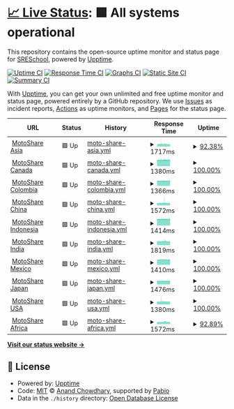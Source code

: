 # [📈 Live Status](https://SRESchool.github.io/All-Motoshare-Websites-Uptime-Monitor): <!--live status--> **🟩 All systems operational**

This repository contains the open-source uptime monitor and status page for [SRESchool](https://SRESchool.github.io/All-Motoshare-Websites-Uptime-Monitor), powered by [Upptime](https://github.com/upptime/upptime).

[![Uptime CI](https://github.com/SRESchool/All-Motoshare-Websites-Uptime-Monitor/workflows/Uptime%20CI/badge.svg)](https://github.com/SRESchool/All-Motoshare-Websites-Uptime-Monitor/actions?query=workflow%3A%22Uptime+CI%22)
[![Response Time CI](https://github.com/SRESchool/All-Motoshare-Websites-Uptime-Monitor/workflows/Response%20Time%20CI/badge.svg)](https://github.com/SRESchool/All-Motoshare-Websites-Uptime-Monitor/actions?query=workflow%3A%22Response+Time+CI%22)
[![Graphs CI](https://github.com/SRESchool/All-Motoshare-Websites-Uptime-Monitor/workflows/Graphs%20CI/badge.svg)](https://github.com/SRESchool/All-Motoshare-Websites-Uptime-Monitor/actions?query=workflow%3A%22Graphs+CI%22)
[![Static Site CI](https://github.com/SRESchool/All-Motoshare-Websites-Uptime-Monitor/workflows/Static%20Site%20CI/badge.svg)](https://github.com/SRESchool/All-Motoshare-Websites-Uptime-Monitor/actions?query=workflow%3A%22Static+Site+CI%22)
[![Summary CI](https://github.com/SRESchool/All-Motoshare-Websites-Uptime-Monitor/workflows/Summary%20CI/badge.svg)](https://github.com/SRESchool/All-Motoshare-Websites-Uptime-Monitor/actions?query=workflow%3A%22Summary+CI%22)

With [Upptime](https://upptime.js.org), you can get your own unlimited and free uptime monitor and status page, powered entirely by a GitHub repository. We use [Issues](https://github.com/SRESchool/All-Motoshare-Websites-Uptime-Monitor/issues) as incident reports, [Actions](https://github.com/SRESchool/All-Motoshare-Websites-Uptime-Monitor/actions) as uptime monitors, and [Pages](https://SRESchool.github.io/All-Motoshare-Websites-Uptime-Monitor) for the status page.

<!--start: status pages-->
<!-- This summary is generated by Upptime (https://github.com/upptime/upptime) -->
<!-- Do not edit this manually, your changes will be overwritten -->
<!-- prettier-ignore -->
| URL | Status | History | Response Time | Uptime |
| --- | ------ | ------- | ------------- | ------ |
| <img alt="" src="https://icons.duckduckgo.com/ip3/motoshare.asia.ico" height="13"> [MotoShare Asia](https://motoshare.asia) | 🟩 Up | [moto-share-asia.yml](https://github.com/SRESchool/All-Motoshare-Websites-Uptime-Monitor/commits/HEAD/history/moto-share-asia.yml) | <details><summary><img alt="Response time graph" src="./graphs/moto-share-asia/response-time-week.png" height="20"> 1717ms</summary><br><a href="https://SRESchool.github.io/All-Motoshare-Websites-Uptime-Monitor/history/moto-share-asia"><img alt="Response time 1731" src="https://img.shields.io/endpoint?url=https%3A%2F%2Fraw.githubusercontent.com%2FSRESchool%2FAll-Motoshare-Websites-Uptime-Monitor%2FHEAD%2Fapi%2Fmoto-share-asia%2Fresponse-time.json"></a><br><a href="https://SRESchool.github.io/All-Motoshare-Websites-Uptime-Monitor/history/moto-share-asia"><img alt="24-hour response time 1609" src="https://img.shields.io/endpoint?url=https%3A%2F%2Fraw.githubusercontent.com%2FSRESchool%2FAll-Motoshare-Websites-Uptime-Monitor%2FHEAD%2Fapi%2Fmoto-share-asia%2Fresponse-time-day.json"></a><br><a href="https://SRESchool.github.io/All-Motoshare-Websites-Uptime-Monitor/history/moto-share-asia"><img alt="7-day response time 1717" src="https://img.shields.io/endpoint?url=https%3A%2F%2Fraw.githubusercontent.com%2FSRESchool%2FAll-Motoshare-Websites-Uptime-Monitor%2FHEAD%2Fapi%2Fmoto-share-asia%2Fresponse-time-week.json"></a><br><a href="https://SRESchool.github.io/All-Motoshare-Websites-Uptime-Monitor/history/moto-share-asia"><img alt="30-day response time 1731" src="https://img.shields.io/endpoint?url=https%3A%2F%2Fraw.githubusercontent.com%2FSRESchool%2FAll-Motoshare-Websites-Uptime-Monitor%2FHEAD%2Fapi%2Fmoto-share-asia%2Fresponse-time-month.json"></a><br><a href="https://SRESchool.github.io/All-Motoshare-Websites-Uptime-Monitor/history/moto-share-asia"><img alt="1-year response time 1731" src="https://img.shields.io/endpoint?url=https%3A%2F%2Fraw.githubusercontent.com%2FSRESchool%2FAll-Motoshare-Websites-Uptime-Monitor%2FHEAD%2Fapi%2Fmoto-share-asia%2Fresponse-time-year.json"></a></details> | <details><summary><a href="https://SRESchool.github.io/All-Motoshare-Websites-Uptime-Monitor/history/moto-share-asia">92.38%</a></summary><a href="https://SRESchool.github.io/All-Motoshare-Websites-Uptime-Monitor/history/moto-share-asia"><img alt="All-time uptime 86.84%" src="https://img.shields.io/endpoint?url=https%3A%2F%2Fraw.githubusercontent.com%2FSRESchool%2FAll-Motoshare-Websites-Uptime-Monitor%2FHEAD%2Fapi%2Fmoto-share-asia%2Fuptime.json"></a><br><a href="https://SRESchool.github.io/All-Motoshare-Websites-Uptime-Monitor/history/moto-share-asia"><img alt="24-hour uptime 100.00%" src="https://img.shields.io/endpoint?url=https%3A%2F%2Fraw.githubusercontent.com%2FSRESchool%2FAll-Motoshare-Websites-Uptime-Monitor%2FHEAD%2Fapi%2Fmoto-share-asia%2Fuptime-day.json"></a><br><a href="https://SRESchool.github.io/All-Motoshare-Websites-Uptime-Monitor/history/moto-share-asia"><img alt="7-day uptime 92.38%" src="https://img.shields.io/endpoint?url=https%3A%2F%2Fraw.githubusercontent.com%2FSRESchool%2FAll-Motoshare-Websites-Uptime-Monitor%2FHEAD%2Fapi%2Fmoto-share-asia%2Fuptime-week.json"></a><br><a href="https://SRESchool.github.io/All-Motoshare-Websites-Uptime-Monitor/history/moto-share-asia"><img alt="30-day uptime 86.84%" src="https://img.shields.io/endpoint?url=https%3A%2F%2Fraw.githubusercontent.com%2FSRESchool%2FAll-Motoshare-Websites-Uptime-Monitor%2FHEAD%2Fapi%2Fmoto-share-asia%2Fuptime-month.json"></a><br><a href="https://SRESchool.github.io/All-Motoshare-Websites-Uptime-Monitor/history/moto-share-asia"><img alt="1-year uptime 86.84%" src="https://img.shields.io/endpoint?url=https%3A%2F%2Fraw.githubusercontent.com%2FSRESchool%2FAll-Motoshare-Websites-Uptime-Monitor%2FHEAD%2Fapi%2Fmoto-share-asia%2Fuptime-year.json"></a></details>
| <img alt="" src="https://icons.duckduckgo.com/ip3/motoshare.ca.ico" height="13"> [MotoShare Canada](https://motoshare.ca) | 🟩 Up | [moto-share-canada.yml](https://github.com/SRESchool/All-Motoshare-Websites-Uptime-Monitor/commits/HEAD/history/moto-share-canada.yml) | <details><summary><img alt="Response time graph" src="./graphs/moto-share-canada/response-time-week.png" height="20"> 1380ms</summary><br><a href="https://SRESchool.github.io/All-Motoshare-Websites-Uptime-Monitor/history/moto-share-canada"><img alt="Response time 1374" src="https://img.shields.io/endpoint?url=https%3A%2F%2Fraw.githubusercontent.com%2FSRESchool%2FAll-Motoshare-Websites-Uptime-Monitor%2FHEAD%2Fapi%2Fmoto-share-canada%2Fresponse-time.json"></a><br><a href="https://SRESchool.github.io/All-Motoshare-Websites-Uptime-Monitor/history/moto-share-canada"><img alt="24-hour response time 1385" src="https://img.shields.io/endpoint?url=https%3A%2F%2Fraw.githubusercontent.com%2FSRESchool%2FAll-Motoshare-Websites-Uptime-Monitor%2FHEAD%2Fapi%2Fmoto-share-canada%2Fresponse-time-day.json"></a><br><a href="https://SRESchool.github.io/All-Motoshare-Websites-Uptime-Monitor/history/moto-share-canada"><img alt="7-day response time 1380" src="https://img.shields.io/endpoint?url=https%3A%2F%2Fraw.githubusercontent.com%2FSRESchool%2FAll-Motoshare-Websites-Uptime-Monitor%2FHEAD%2Fapi%2Fmoto-share-canada%2Fresponse-time-week.json"></a><br><a href="https://SRESchool.github.io/All-Motoshare-Websites-Uptime-Monitor/history/moto-share-canada"><img alt="30-day response time 1374" src="https://img.shields.io/endpoint?url=https%3A%2F%2Fraw.githubusercontent.com%2FSRESchool%2FAll-Motoshare-Websites-Uptime-Monitor%2FHEAD%2Fapi%2Fmoto-share-canada%2Fresponse-time-month.json"></a><br><a href="https://SRESchool.github.io/All-Motoshare-Websites-Uptime-Monitor/history/moto-share-canada"><img alt="1-year response time 1374" src="https://img.shields.io/endpoint?url=https%3A%2F%2Fraw.githubusercontent.com%2FSRESchool%2FAll-Motoshare-Websites-Uptime-Monitor%2FHEAD%2Fapi%2Fmoto-share-canada%2Fresponse-time-year.json"></a></details> | <details><summary><a href="https://SRESchool.github.io/All-Motoshare-Websites-Uptime-Monitor/history/moto-share-canada">100.00%</a></summary><a href="https://SRESchool.github.io/All-Motoshare-Websites-Uptime-Monitor/history/moto-share-canada"><img alt="All-time uptime 100.00%" src="https://img.shields.io/endpoint?url=https%3A%2F%2Fraw.githubusercontent.com%2FSRESchool%2FAll-Motoshare-Websites-Uptime-Monitor%2FHEAD%2Fapi%2Fmoto-share-canada%2Fuptime.json"></a><br><a href="https://SRESchool.github.io/All-Motoshare-Websites-Uptime-Monitor/history/moto-share-canada"><img alt="24-hour uptime 100.00%" src="https://img.shields.io/endpoint?url=https%3A%2F%2Fraw.githubusercontent.com%2FSRESchool%2FAll-Motoshare-Websites-Uptime-Monitor%2FHEAD%2Fapi%2Fmoto-share-canada%2Fuptime-day.json"></a><br><a href="https://SRESchool.github.io/All-Motoshare-Websites-Uptime-Monitor/history/moto-share-canada"><img alt="7-day uptime 100.00%" src="https://img.shields.io/endpoint?url=https%3A%2F%2Fraw.githubusercontent.com%2FSRESchool%2FAll-Motoshare-Websites-Uptime-Monitor%2FHEAD%2Fapi%2Fmoto-share-canada%2Fuptime-week.json"></a><br><a href="https://SRESchool.github.io/All-Motoshare-Websites-Uptime-Monitor/history/moto-share-canada"><img alt="30-day uptime 100.00%" src="https://img.shields.io/endpoint?url=https%3A%2F%2Fraw.githubusercontent.com%2FSRESchool%2FAll-Motoshare-Websites-Uptime-Monitor%2FHEAD%2Fapi%2Fmoto-share-canada%2Fuptime-month.json"></a><br><a href="https://SRESchool.github.io/All-Motoshare-Websites-Uptime-Monitor/history/moto-share-canada"><img alt="1-year uptime 100.00%" src="https://img.shields.io/endpoint?url=https%3A%2F%2Fraw.githubusercontent.com%2FSRESchool%2FAll-Motoshare-Websites-Uptime-Monitor%2FHEAD%2Fapi%2Fmoto-share-canada%2Fuptime-year.json"></a></details>
| <img alt="" src="https://icons.duckduckgo.com/ip3/motoshare.co.ico" height="13"> [MotoShare Colombia](https://motoshare.co) | 🟩 Up | [moto-share-colombia.yml](https://github.com/SRESchool/All-Motoshare-Websites-Uptime-Monitor/commits/HEAD/history/moto-share-colombia.yml) | <details><summary><img alt="Response time graph" src="./graphs/moto-share-colombia/response-time-week.png" height="20"> 1366ms</summary><br><a href="https://SRESchool.github.io/All-Motoshare-Websites-Uptime-Monitor/history/moto-share-colombia"><img alt="Response time 1374" src="https://img.shields.io/endpoint?url=https%3A%2F%2Fraw.githubusercontent.com%2FSRESchool%2FAll-Motoshare-Websites-Uptime-Monitor%2FHEAD%2Fapi%2Fmoto-share-colombia%2Fresponse-time.json"></a><br><a href="https://SRESchool.github.io/All-Motoshare-Websites-Uptime-Monitor/history/moto-share-colombia"><img alt="24-hour response time 1372" src="https://img.shields.io/endpoint?url=https%3A%2F%2Fraw.githubusercontent.com%2FSRESchool%2FAll-Motoshare-Websites-Uptime-Monitor%2FHEAD%2Fapi%2Fmoto-share-colombia%2Fresponse-time-day.json"></a><br><a href="https://SRESchool.github.io/All-Motoshare-Websites-Uptime-Monitor/history/moto-share-colombia"><img alt="7-day response time 1366" src="https://img.shields.io/endpoint?url=https%3A%2F%2Fraw.githubusercontent.com%2FSRESchool%2FAll-Motoshare-Websites-Uptime-Monitor%2FHEAD%2Fapi%2Fmoto-share-colombia%2Fresponse-time-week.json"></a><br><a href="https://SRESchool.github.io/All-Motoshare-Websites-Uptime-Monitor/history/moto-share-colombia"><img alt="30-day response time 1374" src="https://img.shields.io/endpoint?url=https%3A%2F%2Fraw.githubusercontent.com%2FSRESchool%2FAll-Motoshare-Websites-Uptime-Monitor%2FHEAD%2Fapi%2Fmoto-share-colombia%2Fresponse-time-month.json"></a><br><a href="https://SRESchool.github.io/All-Motoshare-Websites-Uptime-Monitor/history/moto-share-colombia"><img alt="1-year response time 1374" src="https://img.shields.io/endpoint?url=https%3A%2F%2Fraw.githubusercontent.com%2FSRESchool%2FAll-Motoshare-Websites-Uptime-Monitor%2FHEAD%2Fapi%2Fmoto-share-colombia%2Fresponse-time-year.json"></a></details> | <details><summary><a href="https://SRESchool.github.io/All-Motoshare-Websites-Uptime-Monitor/history/moto-share-colombia">100.00%</a></summary><a href="https://SRESchool.github.io/All-Motoshare-Websites-Uptime-Monitor/history/moto-share-colombia"><img alt="All-time uptime 100.00%" src="https://img.shields.io/endpoint?url=https%3A%2F%2Fraw.githubusercontent.com%2FSRESchool%2FAll-Motoshare-Websites-Uptime-Monitor%2FHEAD%2Fapi%2Fmoto-share-colombia%2Fuptime.json"></a><br><a href="https://SRESchool.github.io/All-Motoshare-Websites-Uptime-Monitor/history/moto-share-colombia"><img alt="24-hour uptime 100.00%" src="https://img.shields.io/endpoint?url=https%3A%2F%2Fraw.githubusercontent.com%2FSRESchool%2FAll-Motoshare-Websites-Uptime-Monitor%2FHEAD%2Fapi%2Fmoto-share-colombia%2Fuptime-day.json"></a><br><a href="https://SRESchool.github.io/All-Motoshare-Websites-Uptime-Monitor/history/moto-share-colombia"><img alt="7-day uptime 100.00%" src="https://img.shields.io/endpoint?url=https%3A%2F%2Fraw.githubusercontent.com%2FSRESchool%2FAll-Motoshare-Websites-Uptime-Monitor%2FHEAD%2Fapi%2Fmoto-share-colombia%2Fuptime-week.json"></a><br><a href="https://SRESchool.github.io/All-Motoshare-Websites-Uptime-Monitor/history/moto-share-colombia"><img alt="30-day uptime 100.00%" src="https://img.shields.io/endpoint?url=https%3A%2F%2Fraw.githubusercontent.com%2FSRESchool%2FAll-Motoshare-Websites-Uptime-Monitor%2FHEAD%2Fapi%2Fmoto-share-colombia%2Fuptime-month.json"></a><br><a href="https://SRESchool.github.io/All-Motoshare-Websites-Uptime-Monitor/history/moto-share-colombia"><img alt="1-year uptime 100.00%" src="https://img.shields.io/endpoint?url=https%3A%2F%2Fraw.githubusercontent.com%2FSRESchool%2FAll-Motoshare-Websites-Uptime-Monitor%2FHEAD%2Fapi%2Fmoto-share-colombia%2Fuptime-year.json"></a></details>
| <img alt="" src="https://icons.duckduckgo.com/ip3/motoshare.com.cn.ico" height="13"> [MotoShare China](https://motoshare.com.cn) | 🟩 Up | [moto-share-china.yml](https://github.com/SRESchool/All-Motoshare-Websites-Uptime-Monitor/commits/HEAD/history/moto-share-china.yml) | <details><summary><img alt="Response time graph" src="./graphs/moto-share-china/response-time-week.png" height="20"> 1572ms</summary><br><a href="https://SRESchool.github.io/All-Motoshare-Websites-Uptime-Monitor/history/moto-share-china"><img alt="Response time 1567" src="https://img.shields.io/endpoint?url=https%3A%2F%2Fraw.githubusercontent.com%2FSRESchool%2FAll-Motoshare-Websites-Uptime-Monitor%2FHEAD%2Fapi%2Fmoto-share-china%2Fresponse-time.json"></a><br><a href="https://SRESchool.github.io/All-Motoshare-Websites-Uptime-Monitor/history/moto-share-china"><img alt="24-hour response time 1553" src="https://img.shields.io/endpoint?url=https%3A%2F%2Fraw.githubusercontent.com%2FSRESchool%2FAll-Motoshare-Websites-Uptime-Monitor%2FHEAD%2Fapi%2Fmoto-share-china%2Fresponse-time-day.json"></a><br><a href="https://SRESchool.github.io/All-Motoshare-Websites-Uptime-Monitor/history/moto-share-china"><img alt="7-day response time 1572" src="https://img.shields.io/endpoint?url=https%3A%2F%2Fraw.githubusercontent.com%2FSRESchool%2FAll-Motoshare-Websites-Uptime-Monitor%2FHEAD%2Fapi%2Fmoto-share-china%2Fresponse-time-week.json"></a><br><a href="https://SRESchool.github.io/All-Motoshare-Websites-Uptime-Monitor/history/moto-share-china"><img alt="30-day response time 1567" src="https://img.shields.io/endpoint?url=https%3A%2F%2Fraw.githubusercontent.com%2FSRESchool%2FAll-Motoshare-Websites-Uptime-Monitor%2FHEAD%2Fapi%2Fmoto-share-china%2Fresponse-time-month.json"></a><br><a href="https://SRESchool.github.io/All-Motoshare-Websites-Uptime-Monitor/history/moto-share-china"><img alt="1-year response time 1567" src="https://img.shields.io/endpoint?url=https%3A%2F%2Fraw.githubusercontent.com%2FSRESchool%2FAll-Motoshare-Websites-Uptime-Monitor%2FHEAD%2Fapi%2Fmoto-share-china%2Fresponse-time-year.json"></a></details> | <details><summary><a href="https://SRESchool.github.io/All-Motoshare-Websites-Uptime-Monitor/history/moto-share-china">100.00%</a></summary><a href="https://SRESchool.github.io/All-Motoshare-Websites-Uptime-Monitor/history/moto-share-china"><img alt="All-time uptime 62.62%" src="https://img.shields.io/endpoint?url=https%3A%2F%2Fraw.githubusercontent.com%2FSRESchool%2FAll-Motoshare-Websites-Uptime-Monitor%2FHEAD%2Fapi%2Fmoto-share-china%2Fuptime.json"></a><br><a href="https://SRESchool.github.io/All-Motoshare-Websites-Uptime-Monitor/history/moto-share-china"><img alt="24-hour uptime 100.00%" src="https://img.shields.io/endpoint?url=https%3A%2F%2Fraw.githubusercontent.com%2FSRESchool%2FAll-Motoshare-Websites-Uptime-Monitor%2FHEAD%2Fapi%2Fmoto-share-china%2Fuptime-day.json"></a><br><a href="https://SRESchool.github.io/All-Motoshare-Websites-Uptime-Monitor/history/moto-share-china"><img alt="7-day uptime 100.00%" src="https://img.shields.io/endpoint?url=https%3A%2F%2Fraw.githubusercontent.com%2FSRESchool%2FAll-Motoshare-Websites-Uptime-Monitor%2FHEAD%2Fapi%2Fmoto-share-china%2Fuptime-week.json"></a><br><a href="https://SRESchool.github.io/All-Motoshare-Websites-Uptime-Monitor/history/moto-share-china"><img alt="30-day uptime 62.62%" src="https://img.shields.io/endpoint?url=https%3A%2F%2Fraw.githubusercontent.com%2FSRESchool%2FAll-Motoshare-Websites-Uptime-Monitor%2FHEAD%2Fapi%2Fmoto-share-china%2Fuptime-month.json"></a><br><a href="https://SRESchool.github.io/All-Motoshare-Websites-Uptime-Monitor/history/moto-share-china"><img alt="1-year uptime 62.62%" src="https://img.shields.io/endpoint?url=https%3A%2F%2Fraw.githubusercontent.com%2FSRESchool%2FAll-Motoshare-Websites-Uptime-Monitor%2FHEAD%2Fapi%2Fmoto-share-china%2Fuptime-year.json"></a></details>
| <img alt="" src="https://icons.duckduckgo.com/ip3/motoshare.id.ico" height="13"> [MotoShare Indonesia](https://motoshare.id) | 🟩 Up | [moto-share-indonesia.yml](https://github.com/SRESchool/All-Motoshare-Websites-Uptime-Monitor/commits/HEAD/history/moto-share-indonesia.yml) | <details><summary><img alt="Response time graph" src="./graphs/moto-share-indonesia/response-time-week.png" height="20"> 1414ms</summary><br><a href="https://SRESchool.github.io/All-Motoshare-Websites-Uptime-Monitor/history/moto-share-indonesia"><img alt="Response time 1416" src="https://img.shields.io/endpoint?url=https%3A%2F%2Fraw.githubusercontent.com%2FSRESchool%2FAll-Motoshare-Websites-Uptime-Monitor%2FHEAD%2Fapi%2Fmoto-share-indonesia%2Fresponse-time.json"></a><br><a href="https://SRESchool.github.io/All-Motoshare-Websites-Uptime-Monitor/history/moto-share-indonesia"><img alt="24-hour response time 1408" src="https://img.shields.io/endpoint?url=https%3A%2F%2Fraw.githubusercontent.com%2FSRESchool%2FAll-Motoshare-Websites-Uptime-Monitor%2FHEAD%2Fapi%2Fmoto-share-indonesia%2Fresponse-time-day.json"></a><br><a href="https://SRESchool.github.io/All-Motoshare-Websites-Uptime-Monitor/history/moto-share-indonesia"><img alt="7-day response time 1414" src="https://img.shields.io/endpoint?url=https%3A%2F%2Fraw.githubusercontent.com%2FSRESchool%2FAll-Motoshare-Websites-Uptime-Monitor%2FHEAD%2Fapi%2Fmoto-share-indonesia%2Fresponse-time-week.json"></a><br><a href="https://SRESchool.github.io/All-Motoshare-Websites-Uptime-Monitor/history/moto-share-indonesia"><img alt="30-day response time 1416" src="https://img.shields.io/endpoint?url=https%3A%2F%2Fraw.githubusercontent.com%2FSRESchool%2FAll-Motoshare-Websites-Uptime-Monitor%2FHEAD%2Fapi%2Fmoto-share-indonesia%2Fresponse-time-month.json"></a><br><a href="https://SRESchool.github.io/All-Motoshare-Websites-Uptime-Monitor/history/moto-share-indonesia"><img alt="1-year response time 1416" src="https://img.shields.io/endpoint?url=https%3A%2F%2Fraw.githubusercontent.com%2FSRESchool%2FAll-Motoshare-Websites-Uptime-Monitor%2FHEAD%2Fapi%2Fmoto-share-indonesia%2Fresponse-time-year.json"></a></details> | <details><summary><a href="https://SRESchool.github.io/All-Motoshare-Websites-Uptime-Monitor/history/moto-share-indonesia">100.00%</a></summary><a href="https://SRESchool.github.io/All-Motoshare-Websites-Uptime-Monitor/history/moto-share-indonesia"><img alt="All-time uptime 62.62%" src="https://img.shields.io/endpoint?url=https%3A%2F%2Fraw.githubusercontent.com%2FSRESchool%2FAll-Motoshare-Websites-Uptime-Monitor%2FHEAD%2Fapi%2Fmoto-share-indonesia%2Fuptime.json"></a><br><a href="https://SRESchool.github.io/All-Motoshare-Websites-Uptime-Monitor/history/moto-share-indonesia"><img alt="24-hour uptime 100.00%" src="https://img.shields.io/endpoint?url=https%3A%2F%2Fraw.githubusercontent.com%2FSRESchool%2FAll-Motoshare-Websites-Uptime-Monitor%2FHEAD%2Fapi%2Fmoto-share-indonesia%2Fuptime-day.json"></a><br><a href="https://SRESchool.github.io/All-Motoshare-Websites-Uptime-Monitor/history/moto-share-indonesia"><img alt="7-day uptime 100.00%" src="https://img.shields.io/endpoint?url=https%3A%2F%2Fraw.githubusercontent.com%2FSRESchool%2FAll-Motoshare-Websites-Uptime-Monitor%2FHEAD%2Fapi%2Fmoto-share-indonesia%2Fuptime-week.json"></a><br><a href="https://SRESchool.github.io/All-Motoshare-Websites-Uptime-Monitor/history/moto-share-indonesia"><img alt="30-day uptime 62.62%" src="https://img.shields.io/endpoint?url=https%3A%2F%2Fraw.githubusercontent.com%2FSRESchool%2FAll-Motoshare-Websites-Uptime-Monitor%2FHEAD%2Fapi%2Fmoto-share-indonesia%2Fuptime-month.json"></a><br><a href="https://SRESchool.github.io/All-Motoshare-Websites-Uptime-Monitor/history/moto-share-indonesia"><img alt="1-year uptime 62.62%" src="https://img.shields.io/endpoint?url=https%3A%2F%2Fraw.githubusercontent.com%2FSRESchool%2FAll-Motoshare-Websites-Uptime-Monitor%2FHEAD%2Fapi%2Fmoto-share-indonesia%2Fuptime-year.json"></a></details>
| <img alt="" src="https://icons.duckduckgo.com/ip3/motoshare.in.ico" height="13"> [MotoShare India](https://motoshare.in) | 🟩 Up | [moto-share-india.yml](https://github.com/SRESchool/All-Motoshare-Websites-Uptime-Monitor/commits/HEAD/history/moto-share-india.yml) | <details><summary><img alt="Response time graph" src="./graphs/moto-share-india/response-time-week.png" height="20"> 1819ms</summary><br><a href="https://SRESchool.github.io/All-Motoshare-Websites-Uptime-Monitor/history/moto-share-india"><img alt="Response time 1816" src="https://img.shields.io/endpoint?url=https%3A%2F%2Fraw.githubusercontent.com%2FSRESchool%2FAll-Motoshare-Websites-Uptime-Monitor%2FHEAD%2Fapi%2Fmoto-share-india%2Fresponse-time.json"></a><br><a href="https://SRESchool.github.io/All-Motoshare-Websites-Uptime-Monitor/history/moto-share-india"><img alt="24-hour response time 1781" src="https://img.shields.io/endpoint?url=https%3A%2F%2Fraw.githubusercontent.com%2FSRESchool%2FAll-Motoshare-Websites-Uptime-Monitor%2FHEAD%2Fapi%2Fmoto-share-india%2Fresponse-time-day.json"></a><br><a href="https://SRESchool.github.io/All-Motoshare-Websites-Uptime-Monitor/history/moto-share-india"><img alt="7-day response time 1819" src="https://img.shields.io/endpoint?url=https%3A%2F%2Fraw.githubusercontent.com%2FSRESchool%2FAll-Motoshare-Websites-Uptime-Monitor%2FHEAD%2Fapi%2Fmoto-share-india%2Fresponse-time-week.json"></a><br><a href="https://SRESchool.github.io/All-Motoshare-Websites-Uptime-Monitor/history/moto-share-india"><img alt="30-day response time 1816" src="https://img.shields.io/endpoint?url=https%3A%2F%2Fraw.githubusercontent.com%2FSRESchool%2FAll-Motoshare-Websites-Uptime-Monitor%2FHEAD%2Fapi%2Fmoto-share-india%2Fresponse-time-month.json"></a><br><a href="https://SRESchool.github.io/All-Motoshare-Websites-Uptime-Monitor/history/moto-share-india"><img alt="1-year response time 1816" src="https://img.shields.io/endpoint?url=https%3A%2F%2Fraw.githubusercontent.com%2FSRESchool%2FAll-Motoshare-Websites-Uptime-Monitor%2FHEAD%2Fapi%2Fmoto-share-india%2Fresponse-time-year.json"></a></details> | <details><summary><a href="https://SRESchool.github.io/All-Motoshare-Websites-Uptime-Monitor/history/moto-share-india">100.00%</a></summary><a href="https://SRESchool.github.io/All-Motoshare-Websites-Uptime-Monitor/history/moto-share-india"><img alt="All-time uptime 99.79%" src="https://img.shields.io/endpoint?url=https%3A%2F%2Fraw.githubusercontent.com%2FSRESchool%2FAll-Motoshare-Websites-Uptime-Monitor%2FHEAD%2Fapi%2Fmoto-share-india%2Fuptime.json"></a><br><a href="https://SRESchool.github.io/All-Motoshare-Websites-Uptime-Monitor/history/moto-share-india"><img alt="24-hour uptime 100.00%" src="https://img.shields.io/endpoint?url=https%3A%2F%2Fraw.githubusercontent.com%2FSRESchool%2FAll-Motoshare-Websites-Uptime-Monitor%2FHEAD%2Fapi%2Fmoto-share-india%2Fuptime-day.json"></a><br><a href="https://SRESchool.github.io/All-Motoshare-Websites-Uptime-Monitor/history/moto-share-india"><img alt="7-day uptime 100.00%" src="https://img.shields.io/endpoint?url=https%3A%2F%2Fraw.githubusercontent.com%2FSRESchool%2FAll-Motoshare-Websites-Uptime-Monitor%2FHEAD%2Fapi%2Fmoto-share-india%2Fuptime-week.json"></a><br><a href="https://SRESchool.github.io/All-Motoshare-Websites-Uptime-Monitor/history/moto-share-india"><img alt="30-day uptime 99.79%" src="https://img.shields.io/endpoint?url=https%3A%2F%2Fraw.githubusercontent.com%2FSRESchool%2FAll-Motoshare-Websites-Uptime-Monitor%2FHEAD%2Fapi%2Fmoto-share-india%2Fuptime-month.json"></a><br><a href="https://SRESchool.github.io/All-Motoshare-Websites-Uptime-Monitor/history/moto-share-india"><img alt="1-year uptime 99.79%" src="https://img.shields.io/endpoint?url=https%3A%2F%2Fraw.githubusercontent.com%2FSRESchool%2FAll-Motoshare-Websites-Uptime-Monitor%2FHEAD%2Fapi%2Fmoto-share-india%2Fuptime-year.json"></a></details>
| <img alt="" src="https://icons.duckduckgo.com/ip3/motoshare.mx.ico" height="13"> [MotoShare Mexico](https://motoshare.mx) | 🟩 Up | [moto-share-mexico.yml](https://github.com/SRESchool/All-Motoshare-Websites-Uptime-Monitor/commits/HEAD/history/moto-share-mexico.yml) | <details><summary><img alt="Response time graph" src="./graphs/moto-share-mexico/response-time-week.png" height="20"> 1410ms</summary><br><a href="https://SRESchool.github.io/All-Motoshare-Websites-Uptime-Monitor/history/moto-share-mexico"><img alt="Response time 1399" src="https://img.shields.io/endpoint?url=https%3A%2F%2Fraw.githubusercontent.com%2FSRESchool%2FAll-Motoshare-Websites-Uptime-Monitor%2FHEAD%2Fapi%2Fmoto-share-mexico%2Fresponse-time.json"></a><br><a href="https://SRESchool.github.io/All-Motoshare-Websites-Uptime-Monitor/history/moto-share-mexico"><img alt="24-hour response time 1398" src="https://img.shields.io/endpoint?url=https%3A%2F%2Fraw.githubusercontent.com%2FSRESchool%2FAll-Motoshare-Websites-Uptime-Monitor%2FHEAD%2Fapi%2Fmoto-share-mexico%2Fresponse-time-day.json"></a><br><a href="https://SRESchool.github.io/All-Motoshare-Websites-Uptime-Monitor/history/moto-share-mexico"><img alt="7-day response time 1410" src="https://img.shields.io/endpoint?url=https%3A%2F%2Fraw.githubusercontent.com%2FSRESchool%2FAll-Motoshare-Websites-Uptime-Monitor%2FHEAD%2Fapi%2Fmoto-share-mexico%2Fresponse-time-week.json"></a><br><a href="https://SRESchool.github.io/All-Motoshare-Websites-Uptime-Monitor/history/moto-share-mexico"><img alt="30-day response time 1399" src="https://img.shields.io/endpoint?url=https%3A%2F%2Fraw.githubusercontent.com%2FSRESchool%2FAll-Motoshare-Websites-Uptime-Monitor%2FHEAD%2Fapi%2Fmoto-share-mexico%2Fresponse-time-month.json"></a><br><a href="https://SRESchool.github.io/All-Motoshare-Websites-Uptime-Monitor/history/moto-share-mexico"><img alt="1-year response time 1399" src="https://img.shields.io/endpoint?url=https%3A%2F%2Fraw.githubusercontent.com%2FSRESchool%2FAll-Motoshare-Websites-Uptime-Monitor%2FHEAD%2Fapi%2Fmoto-share-mexico%2Fresponse-time-year.json"></a></details> | <details><summary><a href="https://SRESchool.github.io/All-Motoshare-Websites-Uptime-Monitor/history/moto-share-mexico">100.00%</a></summary><a href="https://SRESchool.github.io/All-Motoshare-Websites-Uptime-Monitor/history/moto-share-mexico"><img alt="All-time uptime 100.00%" src="https://img.shields.io/endpoint?url=https%3A%2F%2Fraw.githubusercontent.com%2FSRESchool%2FAll-Motoshare-Websites-Uptime-Monitor%2FHEAD%2Fapi%2Fmoto-share-mexico%2Fuptime.json"></a><br><a href="https://SRESchool.github.io/All-Motoshare-Websites-Uptime-Monitor/history/moto-share-mexico"><img alt="24-hour uptime 100.00%" src="https://img.shields.io/endpoint?url=https%3A%2F%2Fraw.githubusercontent.com%2FSRESchool%2FAll-Motoshare-Websites-Uptime-Monitor%2FHEAD%2Fapi%2Fmoto-share-mexico%2Fuptime-day.json"></a><br><a href="https://SRESchool.github.io/All-Motoshare-Websites-Uptime-Monitor/history/moto-share-mexico"><img alt="7-day uptime 100.00%" src="https://img.shields.io/endpoint?url=https%3A%2F%2Fraw.githubusercontent.com%2FSRESchool%2FAll-Motoshare-Websites-Uptime-Monitor%2FHEAD%2Fapi%2Fmoto-share-mexico%2Fuptime-week.json"></a><br><a href="https://SRESchool.github.io/All-Motoshare-Websites-Uptime-Monitor/history/moto-share-mexico"><img alt="30-day uptime 100.00%" src="https://img.shields.io/endpoint?url=https%3A%2F%2Fraw.githubusercontent.com%2FSRESchool%2FAll-Motoshare-Websites-Uptime-Monitor%2FHEAD%2Fapi%2Fmoto-share-mexico%2Fuptime-month.json"></a><br><a href="https://SRESchool.github.io/All-Motoshare-Websites-Uptime-Monitor/history/moto-share-mexico"><img alt="1-year uptime 100.00%" src="https://img.shields.io/endpoint?url=https%3A%2F%2Fraw.githubusercontent.com%2FSRESchool%2FAll-Motoshare-Websites-Uptime-Monitor%2FHEAD%2Fapi%2Fmoto-share-mexico%2Fuptime-year.json"></a></details>
| <img alt="" src="https://icons.duckduckgo.com/ip3/motoshare.jp.ico" height="13"> [MotoShare Japan](https://motoshare.jp) | 🟩 Up | [moto-share-japan.yml](https://github.com/SRESchool/All-Motoshare-Websites-Uptime-Monitor/commits/HEAD/history/moto-share-japan.yml) | <details><summary><img alt="Response time graph" src="./graphs/moto-share-japan/response-time-week.png" height="20"> 1476ms</summary><br><a href="https://SRESchool.github.io/All-Motoshare-Websites-Uptime-Monitor/history/moto-share-japan"><img alt="Response time 1478" src="https://img.shields.io/endpoint?url=https%3A%2F%2Fraw.githubusercontent.com%2FSRESchool%2FAll-Motoshare-Websites-Uptime-Monitor%2FHEAD%2Fapi%2Fmoto-share-japan%2Fresponse-time.json"></a><br><a href="https://SRESchool.github.io/All-Motoshare-Websites-Uptime-Monitor/history/moto-share-japan"><img alt="24-hour response time 1477" src="https://img.shields.io/endpoint?url=https%3A%2F%2Fraw.githubusercontent.com%2FSRESchool%2FAll-Motoshare-Websites-Uptime-Monitor%2FHEAD%2Fapi%2Fmoto-share-japan%2Fresponse-time-day.json"></a><br><a href="https://SRESchool.github.io/All-Motoshare-Websites-Uptime-Monitor/history/moto-share-japan"><img alt="7-day response time 1476" src="https://img.shields.io/endpoint?url=https%3A%2F%2Fraw.githubusercontent.com%2FSRESchool%2FAll-Motoshare-Websites-Uptime-Monitor%2FHEAD%2Fapi%2Fmoto-share-japan%2Fresponse-time-week.json"></a><br><a href="https://SRESchool.github.io/All-Motoshare-Websites-Uptime-Monitor/history/moto-share-japan"><img alt="30-day response time 1478" src="https://img.shields.io/endpoint?url=https%3A%2F%2Fraw.githubusercontent.com%2FSRESchool%2FAll-Motoshare-Websites-Uptime-Monitor%2FHEAD%2Fapi%2Fmoto-share-japan%2Fresponse-time-month.json"></a><br><a href="https://SRESchool.github.io/All-Motoshare-Websites-Uptime-Monitor/history/moto-share-japan"><img alt="1-year response time 1478" src="https://img.shields.io/endpoint?url=https%3A%2F%2Fraw.githubusercontent.com%2FSRESchool%2FAll-Motoshare-Websites-Uptime-Monitor%2FHEAD%2Fapi%2Fmoto-share-japan%2Fresponse-time-year.json"></a></details> | <details><summary><a href="https://SRESchool.github.io/All-Motoshare-Websites-Uptime-Monitor/history/moto-share-japan">100.00%</a></summary><a href="https://SRESchool.github.io/All-Motoshare-Websites-Uptime-Monitor/history/moto-share-japan"><img alt="All-time uptime 62.62%" src="https://img.shields.io/endpoint?url=https%3A%2F%2Fraw.githubusercontent.com%2FSRESchool%2FAll-Motoshare-Websites-Uptime-Monitor%2FHEAD%2Fapi%2Fmoto-share-japan%2Fuptime.json"></a><br><a href="https://SRESchool.github.io/All-Motoshare-Websites-Uptime-Monitor/history/moto-share-japan"><img alt="24-hour uptime 100.00%" src="https://img.shields.io/endpoint?url=https%3A%2F%2Fraw.githubusercontent.com%2FSRESchool%2FAll-Motoshare-Websites-Uptime-Monitor%2FHEAD%2Fapi%2Fmoto-share-japan%2Fuptime-day.json"></a><br><a href="https://SRESchool.github.io/All-Motoshare-Websites-Uptime-Monitor/history/moto-share-japan"><img alt="7-day uptime 100.00%" src="https://img.shields.io/endpoint?url=https%3A%2F%2Fraw.githubusercontent.com%2FSRESchool%2FAll-Motoshare-Websites-Uptime-Monitor%2FHEAD%2Fapi%2Fmoto-share-japan%2Fuptime-week.json"></a><br><a href="https://SRESchool.github.io/All-Motoshare-Websites-Uptime-Monitor/history/moto-share-japan"><img alt="30-day uptime 62.62%" src="https://img.shields.io/endpoint?url=https%3A%2F%2Fraw.githubusercontent.com%2FSRESchool%2FAll-Motoshare-Websites-Uptime-Monitor%2FHEAD%2Fapi%2Fmoto-share-japan%2Fuptime-month.json"></a><br><a href="https://SRESchool.github.io/All-Motoshare-Websites-Uptime-Monitor/history/moto-share-japan"><img alt="1-year uptime 62.62%" src="https://img.shields.io/endpoint?url=https%3A%2F%2Fraw.githubusercontent.com%2FSRESchool%2FAll-Motoshare-Websites-Uptime-Monitor%2FHEAD%2Fapi%2Fmoto-share-japan%2Fuptime-year.json"></a></details>
| <img alt="" src="https://icons.duckduckgo.com/ip3/motoshare.us.ico" height="13"> [MotoShare USA](https://motoshare.us) | 🟩 Up | [moto-share-usa.yml](https://github.com/SRESchool/All-Motoshare-Websites-Uptime-Monitor/commits/HEAD/history/moto-share-usa.yml) | <details><summary><img alt="Response time graph" src="./graphs/moto-share-usa/response-time-week.png" height="20"> 1380ms</summary><br><a href="https://SRESchool.github.io/All-Motoshare-Websites-Uptime-Monitor/history/moto-share-usa"><img alt="Response time 1375" src="https://img.shields.io/endpoint?url=https%3A%2F%2Fraw.githubusercontent.com%2FSRESchool%2FAll-Motoshare-Websites-Uptime-Monitor%2FHEAD%2Fapi%2Fmoto-share-usa%2Fresponse-time.json"></a><br><a href="https://SRESchool.github.io/All-Motoshare-Websites-Uptime-Monitor/history/moto-share-usa"><img alt="24-hour response time 1352" src="https://img.shields.io/endpoint?url=https%3A%2F%2Fraw.githubusercontent.com%2FSRESchool%2FAll-Motoshare-Websites-Uptime-Monitor%2FHEAD%2Fapi%2Fmoto-share-usa%2Fresponse-time-day.json"></a><br><a href="https://SRESchool.github.io/All-Motoshare-Websites-Uptime-Monitor/history/moto-share-usa"><img alt="7-day response time 1380" src="https://img.shields.io/endpoint?url=https%3A%2F%2Fraw.githubusercontent.com%2FSRESchool%2FAll-Motoshare-Websites-Uptime-Monitor%2FHEAD%2Fapi%2Fmoto-share-usa%2Fresponse-time-week.json"></a><br><a href="https://SRESchool.github.io/All-Motoshare-Websites-Uptime-Monitor/history/moto-share-usa"><img alt="30-day response time 1375" src="https://img.shields.io/endpoint?url=https%3A%2F%2Fraw.githubusercontent.com%2FSRESchool%2FAll-Motoshare-Websites-Uptime-Monitor%2FHEAD%2Fapi%2Fmoto-share-usa%2Fresponse-time-month.json"></a><br><a href="https://SRESchool.github.io/All-Motoshare-Websites-Uptime-Monitor/history/moto-share-usa"><img alt="1-year response time 1375" src="https://img.shields.io/endpoint?url=https%3A%2F%2Fraw.githubusercontent.com%2FSRESchool%2FAll-Motoshare-Websites-Uptime-Monitor%2FHEAD%2Fapi%2Fmoto-share-usa%2Fresponse-time-year.json"></a></details> | <details><summary><a href="https://SRESchool.github.io/All-Motoshare-Websites-Uptime-Monitor/history/moto-share-usa">100.00%</a></summary><a href="https://SRESchool.github.io/All-Motoshare-Websites-Uptime-Monitor/history/moto-share-usa"><img alt="All-time uptime 100.00%" src="https://img.shields.io/endpoint?url=https%3A%2F%2Fraw.githubusercontent.com%2FSRESchool%2FAll-Motoshare-Websites-Uptime-Monitor%2FHEAD%2Fapi%2Fmoto-share-usa%2Fuptime.json"></a><br><a href="https://SRESchool.github.io/All-Motoshare-Websites-Uptime-Monitor/history/moto-share-usa"><img alt="24-hour uptime 100.00%" src="https://img.shields.io/endpoint?url=https%3A%2F%2Fraw.githubusercontent.com%2FSRESchool%2FAll-Motoshare-Websites-Uptime-Monitor%2FHEAD%2Fapi%2Fmoto-share-usa%2Fuptime-day.json"></a><br><a href="https://SRESchool.github.io/All-Motoshare-Websites-Uptime-Monitor/history/moto-share-usa"><img alt="7-day uptime 100.00%" src="https://img.shields.io/endpoint?url=https%3A%2F%2Fraw.githubusercontent.com%2FSRESchool%2FAll-Motoshare-Websites-Uptime-Monitor%2FHEAD%2Fapi%2Fmoto-share-usa%2Fuptime-week.json"></a><br><a href="https://SRESchool.github.io/All-Motoshare-Websites-Uptime-Monitor/history/moto-share-usa"><img alt="30-day uptime 100.00%" src="https://img.shields.io/endpoint?url=https%3A%2F%2Fraw.githubusercontent.com%2FSRESchool%2FAll-Motoshare-Websites-Uptime-Monitor%2FHEAD%2Fapi%2Fmoto-share-usa%2Fuptime-month.json"></a><br><a href="https://SRESchool.github.io/All-Motoshare-Websites-Uptime-Monitor/history/moto-share-usa"><img alt="1-year uptime 100.00%" src="https://img.shields.io/endpoint?url=https%3A%2F%2Fraw.githubusercontent.com%2FSRESchool%2FAll-Motoshare-Websites-Uptime-Monitor%2FHEAD%2Fapi%2Fmoto-share-usa%2Fuptime-year.json"></a></details>
| <img alt="" src="https://icons.duckduckgo.com/ip3/motoshareafrica.com.ico" height="13"> [MotoShare Africa](https://motoshareafrica.com) | 🟩 Up | [moto-share-africa.yml](https://github.com/SRESchool/All-Motoshare-Websites-Uptime-Monitor/commits/HEAD/history/moto-share-africa.yml) | <details><summary><img alt="Response time graph" src="./graphs/moto-share-africa/response-time-week.png" height="20"> 1572ms</summary><br><a href="https://SRESchool.github.io/All-Motoshare-Websites-Uptime-Monitor/history/moto-share-africa"><img alt="Response time 1564" src="https://img.shields.io/endpoint?url=https%3A%2F%2Fraw.githubusercontent.com%2FSRESchool%2FAll-Motoshare-Websites-Uptime-Monitor%2FHEAD%2Fapi%2Fmoto-share-africa%2Fresponse-time.json"></a><br><a href="https://SRESchool.github.io/All-Motoshare-Websites-Uptime-Monitor/history/moto-share-africa"><img alt="24-hour response time 1477" src="https://img.shields.io/endpoint?url=https%3A%2F%2Fraw.githubusercontent.com%2FSRESchool%2FAll-Motoshare-Websites-Uptime-Monitor%2FHEAD%2Fapi%2Fmoto-share-africa%2Fresponse-time-day.json"></a><br><a href="https://SRESchool.github.io/All-Motoshare-Websites-Uptime-Monitor/history/moto-share-africa"><img alt="7-day response time 1572" src="https://img.shields.io/endpoint?url=https%3A%2F%2Fraw.githubusercontent.com%2FSRESchool%2FAll-Motoshare-Websites-Uptime-Monitor%2FHEAD%2Fapi%2Fmoto-share-africa%2Fresponse-time-week.json"></a><br><a href="https://SRESchool.github.io/All-Motoshare-Websites-Uptime-Monitor/history/moto-share-africa"><img alt="30-day response time 1564" src="https://img.shields.io/endpoint?url=https%3A%2F%2Fraw.githubusercontent.com%2FSRESchool%2FAll-Motoshare-Websites-Uptime-Monitor%2FHEAD%2Fapi%2Fmoto-share-africa%2Fresponse-time-month.json"></a><br><a href="https://SRESchool.github.io/All-Motoshare-Websites-Uptime-Monitor/history/moto-share-africa"><img alt="1-year response time 1564" src="https://img.shields.io/endpoint?url=https%3A%2F%2Fraw.githubusercontent.com%2FSRESchool%2FAll-Motoshare-Websites-Uptime-Monitor%2FHEAD%2Fapi%2Fmoto-share-africa%2Fresponse-time-year.json"></a></details> | <details><summary><a href="https://SRESchool.github.io/All-Motoshare-Websites-Uptime-Monitor/history/moto-share-africa">92.89%</a></summary><a href="https://SRESchool.github.io/All-Motoshare-Websites-Uptime-Monitor/history/moto-share-africa"><img alt="All-time uptime 77.34%" src="https://img.shields.io/endpoint?url=https%3A%2F%2Fraw.githubusercontent.com%2FSRESchool%2FAll-Motoshare-Websites-Uptime-Monitor%2FHEAD%2Fapi%2Fmoto-share-africa%2Fuptime.json"></a><br><a href="https://SRESchool.github.io/All-Motoshare-Websites-Uptime-Monitor/history/moto-share-africa"><img alt="24-hour uptime 100.00%" src="https://img.shields.io/endpoint?url=https%3A%2F%2Fraw.githubusercontent.com%2FSRESchool%2FAll-Motoshare-Websites-Uptime-Monitor%2FHEAD%2Fapi%2Fmoto-share-africa%2Fuptime-day.json"></a><br><a href="https://SRESchool.github.io/All-Motoshare-Websites-Uptime-Monitor/history/moto-share-africa"><img alt="7-day uptime 92.89%" src="https://img.shields.io/endpoint?url=https%3A%2F%2Fraw.githubusercontent.com%2FSRESchool%2FAll-Motoshare-Websites-Uptime-Monitor%2FHEAD%2Fapi%2Fmoto-share-africa%2Fuptime-week.json"></a><br><a href="https://SRESchool.github.io/All-Motoshare-Websites-Uptime-Monitor/history/moto-share-africa"><img alt="30-day uptime 77.34%" src="https://img.shields.io/endpoint?url=https%3A%2F%2Fraw.githubusercontent.com%2FSRESchool%2FAll-Motoshare-Websites-Uptime-Monitor%2FHEAD%2Fapi%2Fmoto-share-africa%2Fuptime-month.json"></a><br><a href="https://SRESchool.github.io/All-Motoshare-Websites-Uptime-Monitor/history/moto-share-africa"><img alt="1-year uptime 77.34%" src="https://img.shields.io/endpoint?url=https%3A%2F%2Fraw.githubusercontent.com%2FSRESchool%2FAll-Motoshare-Websites-Uptime-Monitor%2FHEAD%2Fapi%2Fmoto-share-africa%2Fuptime-year.json"></a></details>

<!--end: status pages-->

[**Visit our status website →**](https://SRESchool.github.io/All-Motoshare-Websites-Uptime-Monitor)

## 📄 License

- Powered by: [Upptime](https://github.com/upptime/upptime)
- Code: [MIT](./LICENSE) © [Anand Chowdhary](https://anandchowdhary.com), supported by [Pabio](https://pabio.com)
- Data in the `./history` directory: [Open Database License](https://opendatacommons.org/licenses/odbl/1-0/)
